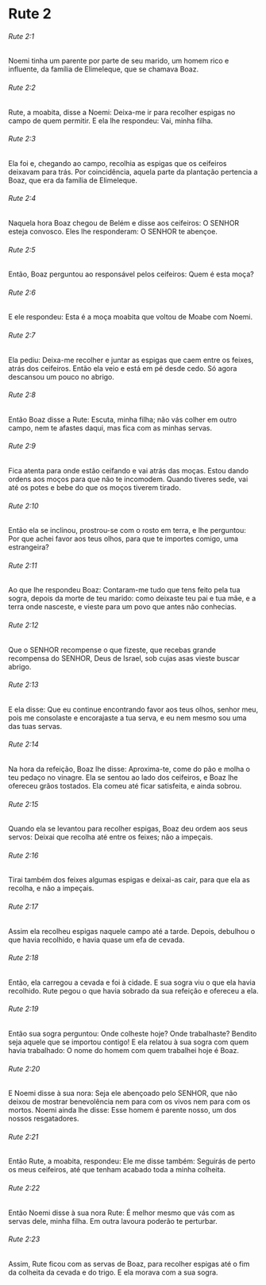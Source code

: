 # Rute 2

###### Rute 2:1

Noemi tinha um parente por parte de seu marido, um homem rico e influente, da família de Elimeleque, que se chamava Boaz.

###### Rute 2:2

Rute, a moabita, disse a Noemi: Deixa-me ir para recolher espigas no campo de quem permitir. E ela lhe respondeu: Vai, minha filha.

###### Rute 2:3

Ela foi e, chegando ao campo, recolhia as espigas que os ceifeiros deixavam para trás. Por coincidência, aquela parte da plantação pertencia a Boaz, que era da família de Elimeleque.

###### Rute 2:4

Naquela hora Boaz chegou de Belém e disse aos ceifeiros: O SENHOR esteja convosco. Eles lhe responderam: O SENHOR te abençoe.

###### Rute 2:5

Então, Boaz perguntou ao responsável pelos ceifeiros: Quem é esta moça?

###### Rute 2:6

E ele respondeu: Esta é a moça moabita que voltou de Moabe com Noemi.

###### Rute 2:7

Ela pediu: Deixa-me recolher e juntar as espigas que caem entre os feixes, atrás dos ceifeiros. Então ela veio e está em pé desde cedo. Só agora descansou um pouco no abrigo.

###### Rute 2:8

Então Boaz disse a Rute: Escuta, minha filha; não vás colher em outro campo, nem te afastes daqui, mas fica com as minhas servas.

###### Rute 2:9

Fica atenta para onde estão ceifando e vai atrás das moças. Estou dando ordens aos moços para que não te incomodem. Quando tiveres sede, vai até os potes e bebe do que os moços tiverem tirado.

###### Rute 2:10

Então ela se inclinou, prostrou-se com o rosto em terra, e lhe perguntou: Por que achei favor aos teus olhos, para que te importes comigo, uma estrangeira?

###### Rute 2:11

Ao que lhe respondeu Boaz: Contaram-me tudo que tens feito pela tua sogra, depois da morte de teu marido: como deixaste teu pai e tua mãe, e a terra onde nasceste, e vieste para um povo que antes não conhecias.

###### Rute 2:12

Que o SENHOR recompense o que fizeste, que recebas grande recompensa do SENHOR, Deus de Israel, sob cujas asas vieste buscar abrigo.

###### Rute 2:13

E ela disse: Que eu continue encontrando favor aos teus olhos, senhor meu, pois me consolaste e encorajaste a tua serva, e eu nem mesmo sou uma das tuas servas.

###### Rute 2:14

Na hora da refeição, Boaz lhe disse: Aproxima-te, come do pão e molha o teu pedaço no vinagre. Ela se sentou ao lado dos ceifeiros, e Boaz lhe ofereceu grãos tostados. Ela comeu até ficar satisfeita, e ainda sobrou.

###### Rute 2:15

Quando ela se levantou para recolher espigas, Boaz deu ordem aos seus servos: Deixai que recolha até entre os feixes; não a impeçais.

###### Rute 2:16

Tirai também dos feixes algumas espigas e deixai-as cair, para que ela as recolha, e não a impeçais.

###### Rute 2:17

Assim ela recolheu espigas naquele campo até a tarde. Depois, debulhou o que havia recolhido, e havia quase um efa de cevada.

###### Rute 2:18

Então, ela carregou a cevada e foi à cidade. E sua sogra viu o que ela havia recolhido. Rute pegou o que havia sobrado da sua refeição e ofereceu a ela.

###### Rute 2:19

Então sua sogra perguntou: Onde colheste hoje? Onde trabalhaste? Bendito seja aquele que se importou contigo! E ela relatou à sua sogra com quem havia trabalhado: O nome do homem com quem trabalhei hoje é Boaz.

###### Rute 2:20

E Noemi disse à sua nora: Seja ele abençoado pelo SENHOR, que não deixou de mostrar benevolência nem para com os vivos nem para com os mortos. Noemi ainda lhe disse: Esse homem é parente nosso, um dos nossos resgatadores.

###### Rute 2:21

Então Rute, a moabita, respondeu: Ele me disse também: Seguirás de perto os meus ceifeiros, até que tenham acabado toda a minha colheita.

###### Rute 2:22

Então Noemi disse à sua nora Rute: É melhor mesmo que vás com as servas dele, minha filha. Em outra lavoura poderão te perturbar.

###### Rute 2:23

Assim, Rute ficou com as servas de Boaz, para recolher espigas até o fim da colheita da cevada e do trigo. E ela morava com a sua sogra.

